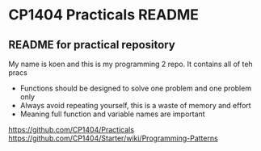 # CP1404 Practicals README

## README for practical repository

My name is koen and this is my programming 2 repo. It contains all of teh pracs

- Functions should be designed to solve one problem and one problem only
- Always avoid repeating yourself, this is a waste of memory and effort
- Meaning full function and variable names are important

https://github.com/CP1404/Practicals
https://github.com/CP1404/Starter/wiki/Programming-Patterns
